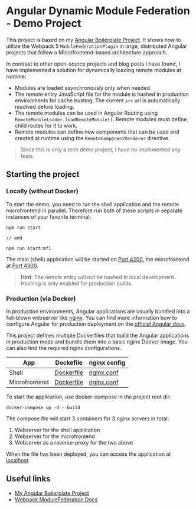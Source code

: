# Angular Dynamic Module Federation - Demo Project

This project is based on my [Angular Boilerplate Project](https://github.com/sdielmann/angular-boilerplate). It shows how to utilize the Webpack 5 `ModuleFederationPlugin` in large, distributed Angular projects that follow a Microfrontend-based architecture approach.

In contrast to other open-source projects and blog posts I have found, I have implemented a solution for dynamically loading remote modules at runtime:

* Modules are loaded asynchronously only when needed
* The remote entry JavaScript file for the module is hashed in production environments for cache busting. The current `src` url is automatically resolved before loading.
* The remote modules can be used in Angular Routing using `RemoteModuleLoader.loadRemoteModule()`. Remote modules must define child routes for it to work.
* Remote modules can define new components that can be used and created at runtime using the `RemoteComponentRenderer` directive.

> Since this is only a tech demo project, I have no implemented any tests.

## Starting the project

### Locally (without Docker)
To start the demo, you need to run the shell application and the remote microfrontend in parallel. Therefore run both of these scripts in separate instances of your favorite terminal:

```shell
npm run start

// and 

npm run start:mf1
```

The main (shell) application will be started on [Port 4200](http://localhost:4200), the microfrontend at [Port 4300](http://localhost:4300).

> **Hint**: The remote entry will not be hashed in local development. Hashing is only enabled for production builds.

### Production (via Docker)

In production environments, Angular applications are usually bundled into a full-blown webserver like [nginx](https://www.nginx.com/). You can find more information how to configure Angular for production deployment on the [official Angular docs](https://angular.io/guide/deployment#fallback-configuration-examples).

This project defines multiple Dockerfiles that build the Angular applications in production mode and bundle them into a basic nginx Docker image. You can also find the required nginx configurations.

| App | Dockefile | nginx config |
| --- | --- | --- |
| Shell | [Dockerfile](./projects/mf-shell/Dockerfile) | [nginx.conf](./projects/mf-shell/nginx/nginx.conf) |
| Microfrontend | [Dockerfile](./projects/mf1/Dockerfile) | [nginx.conf](./projects/mf1/nginx/nginx.conf) |

To start the application, use docker-compose in the project root dir:

```shell
docker-compose up -d --build
```

The compose file will start 3 containers for 3 nginx servers in total:

1. Webserver for the shell application
1. Webserver for the microfrontend
1. Webserver as a reverse-proxy for the two above

When the file has been deployed, you can access the application at [localhost](http://localhost).

## Useful links

* [My Angular Boilerplate Project](https://github.com/sdielmann/angular-boilerplate)
* [Webpack ModuleFederation Docs](https://webpack.js.org/concepts/module-federation)
